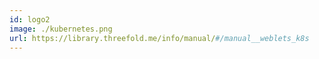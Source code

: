 ```yaml
---
id: logo2
image: ./kubernetes.png
url: https://library.threefold.me/info/manual/#/manual__weblets_k8s
---
```

